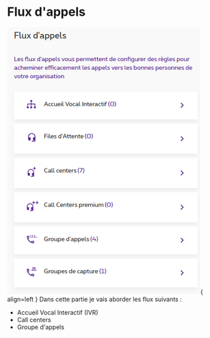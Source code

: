 # Flux d'appels

![Flux d'appels](../images/cc_callflows.png){ align=left }
Dans cette partie je vais aborder les flux suivants :

* Accueil Vocal Interactif (IVR)
* Call centers
* Groupe d'appels
